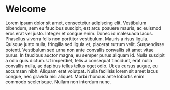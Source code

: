 <h1>Welcome</h1>

Lorem ipsum dolor sit amet, consectetur adipiscing elit. Vestibulum bibendum, sem eu faucibus suscipit, est arcu posuere mauris, ac euismod eros erat vel justo. Integer et congue enim. Donec id malesuada lacus. Phasellus viverra felis non porttitor vestibulum. Mauris a risus ligula. Quisque justo nulla, fringilla sed ligula et, placerat rutrum velit. Suspendisse potenti. Vestibulum sed urna non ante convallis convallis sit amet vitae purus. In faucibus auctor magna, eu semper purus aliquam id. Nulla suscipit a odio quis dictum. Ut imperdiet, felis a consequat tincidunt, erat nulla convallis nulla, ac dapibus tellus tellus eget odio. Ut eu cursus augue, eu accumsan nibh. Aliquam erat volutpat. Nulla facilisis lorem sit amet lacus congue, nec gravida nisi aliquet. Morbi rhoncus ante lobortis enim commodo scelerisque. Nullam non interdum nunc.